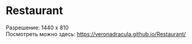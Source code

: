 # Restaurant
Разрешение: 1440 х 810  
Посмотреть можно здесь: https://veronadracula.github.io/Restaurant/
